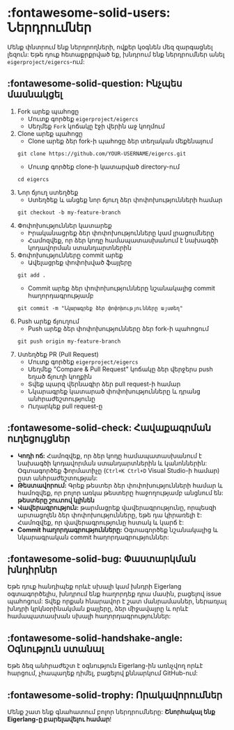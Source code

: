# __:fontawesome-solid-users: Ներդրումներ__

Մենք փնտրում ենք ներդրողների, ովքեր կօգնեն մեզ զարգացնել լեզուն: Եթե դուք հետաքրքրված եք, խնդրում ենք ներդրումներ անել `eigerproject/eigercs`-ում:

## :fontawesome-solid-question: Ինչպես մասնակցել
1. Fork արեք պահոցը
    - Մուտք գործեք `eigerproject/eigercs`
    - Սեղմեք `Fork` կոճակը էջի վերին աջ կողմում
2. Clone արեք պահոցը
    - Clone արեք ձեր fork-ի պահոցը ձեր տեղական մեքենայում
    ```
    git clone https://github.com/YOUR-USERNAME/eigercs.git
    ```
    - Մուտք գործեք clone-ի կատարված directory-ում
    ```
    cd eigercs
    ```
3. Նոր ճյուղ ստեղծեք
    - Ստեղծեք և անցեք նոր ճյուղ ձեր փոփոխությունների համար
    ```
    git checkout -b my-feature-branch
    ```
4. Փոփոխություններ կատարեք
    - Իրականացրեք ձեր փոփոխությունները կամ լրացումները
    - Համոզվեք, որ ձեր կոդը համապատասխանում է նախագծի կոդավորման ստանդարտներին
5. Փոփոխությունները commit արեք
    - Ավելացրեք փոփոխված ֆայլերը
    ```
    git add .
    ```
    - Commit արեք ձեր փոփոխությունները նշանակալից commit հաղորդագրությամբ
    ```
    git commit -m "Նկարագրեք ձեր փոփոխությունները այստեղ"
    ```
6. Push արեք ճյուղում
    - Push արեք ձեր փոփոխությունները ձեր fork-ի պահոցում
    ```
    git push origin my-feature-branch
    ```
7. Ստեղծեք PR (Pull Request)
    - Մուտք գործեք `eigerproject/eigercs`
    - Սեղմեք "Compare & Pull Request" կոճակը ձեր վերջերս push եղած ճյուղի կողքին
    - Տվեք պարզ վերնագիր ձեր pull request-ի համար
    - Նկարագրեք կատարած փոփոխությունները և դրանց անհրաժեշտությունը
    - Ուղարկեք pull request-ը

## :fontawesome-solid-check: Հավաքագրման ուղեցույցներ

- **Կոդի ոճ:** Համոզվեք, որ ձեր կոդը համապատասխանում է նախագծի կոդավորման ստանդարտներին և կանոններին: Օգտագործեք ֆորմատիչը (`Ctrl+K Ctrl+D` Visual Studio-ի համար) ըստ անհրաժեշտության:
- **Թեստավորում:** Գրեք թեստեր ձեր փոփոխությունների համար և համոզվեք, որ բոլոր առկա թեստերը հաջողությամբ անցնում են: **թեստերը շուտով կլինեն**
- **Վավերագրություն:** թարմացրեք վավերագրությունը, որպեսզի արտացոլեն ձեր փոփոխությունները, եթե դա կիրառելի է: Համոզվեք, որ վավերագրությունը հստակ և կարճ է:
- **Commit հաղորդագրությունները:** Օգտագործեք նշանակալից և նկարագրական commit հաղորդագրություններ:

## :fontawesome-solid-bug: Փաստարկման խնդիրներ

Եթե դուք հանդիպեք որևէ սխալի կամ խնդրի Eigerlang օգտագործելիս, խնդրում ենք հաղորդեք դրա մասին, բացելով issue պահոցում: Տվեք որքան հնարավոր է շատ մանրամասներ, ներառյալ խնդրի կրկնօրինակման քայլերը, ձեր միջավայրը և որևէ համապատասխան սխալի հաղորդագրություններ:

## :fontawesome-solid-handshake-angle: Օգնություն ստանալ

Եթե ձեզ անհրաժեշտ է օգնություն Eigerlang-ին առնչվող որևէ հարցում, չհապաղեք դիմել, բացելով քննարկում GitHub-ում:

## :fontawesome-solid-trophy: Որակավորումներ

Մենք շատ ենք գնահատում բոլոր ներդրումները: **Շնորհակալ ենք Eigerlang-ը բարելավելու համար**!
